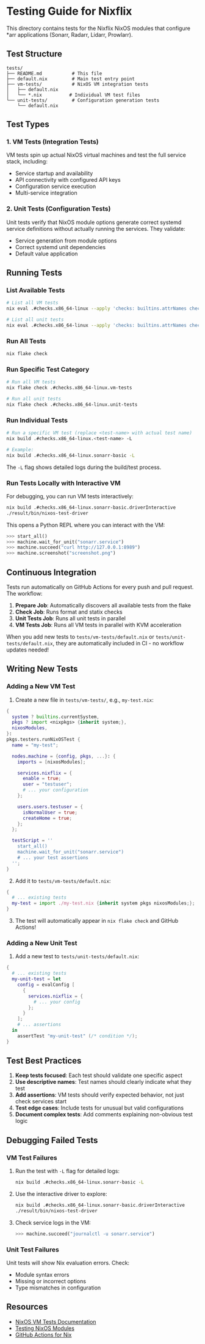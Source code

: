 # Testing Guide for Nixflix

This directory contains tests for the Nixflix NixOS modules that configure \*arr applications (Sonarr, Radarr, Lidarr, Prowlarr).

## Test Structure

```
tests/
├── README.md           # This file
├── default.nix         # Main test entry point
├── vm-tests/           # NixOS VM integration tests
│   ├── default.nix
│   └── *.nix          # Individual VM test files
└── unit-tests/         # Configuration generation tests
    └── default.nix
```

## Test Types

### 1. VM Tests (Integration Tests)

VM tests spin up actual NixOS virtual machines and test the full service stack, including:

- Service startup and availability
- API connectivity with configured API keys
- Configuration service execution
- Multi-service integration

### 2. Unit Tests (Configuration Tests)

Unit tests verify that NixOS module options generate correct systemd service definitions without actually running the services. They validate:

- Service generation from module options
- Correct systemd unit dependencies
- Default value application

## Running Tests

### List Available Tests

```bash
# List all VM tests
nix eval .#checks.x86_64-linux --apply 'checks: builtins.attrNames checks.vm-tests'

# List all unit tests
nix eval .#checks.x86_64-linux --apply 'checks: builtins.attrNames checks.unit-tests'
```

### Run All Tests

```bash
nix flake check
```

### Run Specific Test Category

```bash
# Run all VM tests
nix flake check .#checks.x86_64-linux.vm-tests

# Run all unit tests
nix flake check .#checks.x86_64-linux.unit-tests
```

### Run Individual Tests

```bash
# Run a specific VM test (replace <test-name> with actual test name)
nix build .#checks.x86_64-linux.<test-name> -L

# Example:
nix build .#checks.x86_64-linux.sonarr-basic -L
```

The `-L` flag shows detailed logs during the build/test process.

### Run Tests Locally with Interactive VM

For debugging, you can run VM tests interactively:

```bash
nix build .#checks.x86_64-linux.sonarr-basic.driverInteractive
./result/bin/nixos-test-driver
```

This opens a Python REPL where you can interact with the VM:

```python
>>> start_all()
>>> machine.wait_for_unit("sonarr.service")
>>> machine.succeed("curl http://127.0.0.1:8989")
>>> machine.screenshot("screenshot.png")
```

## Continuous Integration

Tests run automatically on GitHub Actions for every push and pull request. The workflow:

1. **Prepare Job**: Automatically discovers all available tests from the flake
2. **Check Job**: Runs format and statix checks
3. **Unit Tests Job**: Runs all unit tests in parallel
4. **VM Tests Job**: Runs all VM tests in parallel with KVM acceleration

When you add new tests to `tests/vm-tests/default.nix` or `tests/unit-tests/default.nix`, they are automatically included in CI - no workflow updates needed!

## Writing New Tests

### Adding a New VM Test

1. Create a new file in `tests/vm-tests/`, e.g., `my-test.nix`:

```nix
{
  system ? builtins.currentSystem,
  pkgs ? import <nixpkgs> {inherit system;},
  nixosModules,
}:
pkgs.testers.runNixOSTest {
  name = "my-test";

  nodes.machine = {config, pkgs, ...}: {
    imports = [nixosModules];

    services.nixflix = {
      enable = true;
      user = "testuser";
      # ... your configuration
    };

    users.users.testuser = {
      isNormalUser = true;
      createHome = true;
    };
  };

  testScript = ''
    start_all()
    machine.wait_for_unit("sonarr.service")
    # ... your test assertions
  '';
}
```

2. Add it to `tests/vm-tests/default.nix`:

```nix
{
  # ... existing tests
  my-test = import ./my-test.nix {inherit system pkgs nixosModules;};
}
```

3. The test will automatically appear in `nix flake check` and GitHub Actions!

### Adding a New Unit Test

1. Add a new test to `tests/unit-tests/default.nix`:

```nix
{
  # ... existing tests
  my-unit-test = let
    config = evalConfig [
      {
        services.nixflix = {
          # ... your config
        };
      }
    ];
    # ... assertions
  in
    assertTest "my-unit-test" (/* condition */);
}
```

## Test Best Practices

1. **Keep tests focused**: Each test should validate one specific aspect
2. **Use descriptive names**: Test names should clearly indicate what they test
3. **Add assertions**: VM tests should verify expected behavior, not just check services start
4. **Test edge cases**: Include tests for unusual but valid configurations
5. **Document complex tests**: Add comments explaining non-obvious test logic

## Debugging Failed Tests

### VM Test Failures

1. Run the test with `-L` flag for detailed logs:

   ```bash
   nix build .#checks.x86_64-linux.sonarr-basic -L
   ```

2. Use the interactive driver to explore:

   ```bash
   nix build .#checks.x86_64-linux.sonarr-basic.driverInteractive
   ./result/bin/nixos-test-driver
   ```

3. Check service logs in the VM:
   ```python
   >>> machine.succeed("journalctl -u sonarr.service")
   ```

### Unit Test Failures

Unit tests will show Nix evaluation errors. Check:

- Module syntax errors
- Missing or incorrect options
- Type mismatches in configuration

## Resources

- [NixOS VM Tests Documentation](https://nixos.org/manual/nixos/stable/#sec-nixos-tests)
- [Testing NixOS Modules](https://nix.dev/tutorials/nixos/integration-testing-using-virtual-machines)
- [GitHub Actions for Nix](https://github.com/DeterminateSystems/nix-installer)
